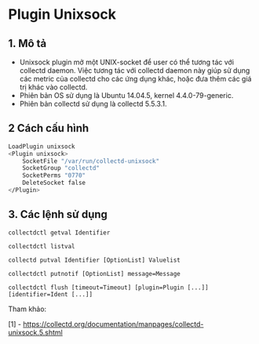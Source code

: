 # Plugin Unixsock


## 1. Mô tả

- Unixsock plugin mở một UNIX-socket để user có thể tương tác với collectd daemon. Việc tương tác với collectd daemon này giúp sử dụng các metric của collectd cho các ứng dụng khác, hoặc đưa thêm các giá trị khác vào collectd. 
- Phiên bản OS sử dụng là Ubuntu 14.04.5, kernel 4.4.0-79-generic.
- Phiên bản collectd sử dụng là collectd 5.5.3.1.

## 2 Cách cấu hình

```sh
LoadPlugin unixsock
<Plugin unixsock>
    SocketFile "/var/run/collectd-unixsock"
    SocketGroup "collectd"
    SocketPerms "0770"
    DeleteSocket false
</Plugin>
```

## 3. Các lệnh sử dụng

`collectdctl getval Identifier`

`collectdctl listval`

`collectd putval Identifier [OptionList] Valuelist`

`collectdctl putnotif [OptionList] message=Message`

`collectdctl flush [timeout=Timeout] [plugin=Plugin [...]] [identifier=Ident [...]]`



Tham khảo:

[1] - https://collectd.org/documentation/manpages/collectd-unixsock.5.shtml
